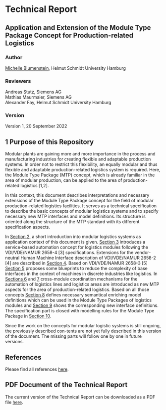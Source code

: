 # Technical Report
## Application and Extension of the Module Type Package Concept for Production-related Logistics

### Author
[Michelle Blumenstein](https://www.researchgate.net/profile/Michelle-Blumenstein), Helmut Schmidt University Hamburg

### Reviewers
Andreas Stutz, Siemens AG<br>
Mathias Maurmaier, Siemens AG<br> 
Alexander Fay, Helmut Schmidt University Hamburg<br>

### Version
Version 1, 20 September 2022

## 1 Purpose of this Repository
Modular plants are gaining more and more importance in the process and manufacturing industries for creating flexible and adaptable production systems. In order not to restrict this flexibility, an equally modular and thus flexible and adaptable production-related logistics system is required. Here, the Module Type Package (MTP) concept, which is already familiar in the area of modular production, can be applied to the area of production-related logistics [1,2].

In this context, this document describes interpretations and necessary extensions of the Module Type Package concept for the field of modular production-related logistics facilities. It serves as a technical specification to describe the basic concepts of modular logistics systems and to specify necessary new MTP interfaces and model definitions. Its structure is oriented along the structure of the MTP standard with its different specification aspects.

In [Section 2](Sec2_Modular_Logistics_System/README.md), a short introduction into modular logistics systems as application context of this document is given. [Section 3](Sec3_Logistics_Equipment_Assemblies/README.md) introduces a service-based automation concept for logistics modules following the VDI/VDE/NAMUR 2658-4 [3] specifications. Extensions for the vendor-neutral Human Machine Interface description of VDI/VDE/NAMUR 2658-2 [4] are described in [Section 4](Sec4_Logistics_HMI/README.md). Based on VDI/VDE/NAMUR 2658-3 [5] [Section 5](Sec5_Complexity_Reduction_of_Interfaces) proposes some blueprints to reduce the complexity of base interfaces in the context of machines in discrete industries like logistics. In [Sections 6](Sec6_Packaging_Line/README.md) and [7](Sec7_Logistics_Area/README.md) cross-module coordination mechanisms for the automation of logistics lines and logistics areas are introduced as new MTP aspects for the area of production-related logistics. Based on all those concepts [Section 8](Sec8_Model_Definitions/README.md) defines necessary semantical enriching model definitions which can be used in the Module Type Packages of logistics modules and [Section 9](Sec9_Interface-Definitions/README.md) shows the corresponding new interface definitions. The specification part is closed with modelling rules for the Module Type Package in [Section 10](Sec10_Modelling_Rules/README.md).

Since the work on the concepts for modular logistic systems is still ongoing, the previously described con-tents are not yet fully described in this version of the document. The missing parts will follow one by one in future versions.

## References
Please find all references [here](Sec11_References/README.md).

## PDF Document of the Technical Report
The current version of the Technical Report can be downloaded as a PDF file [here](Technical_Report_MTP_Logistics_v1_Submitted.pdf).
